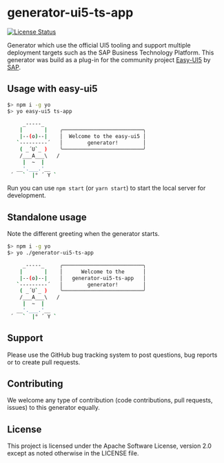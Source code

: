 # generator-ui5-ts-app

[![License Status][license-image]][license-url]

Generator which use the official UI5 tooling and support multiple deployment targets such as the SAP Business Technology Platform. This generator was build as a plug-in for the community project [Easy-UI5](https://github.com/SAP/generator-easy-ui5/) by [SAP](https://github.com/SAP/).

## Usage with easy-ui5

```bash
$> npm i -g yo
$> yo easy-ui5 ts-app

     _-----_
    |       |    ╭──────────────────────────╮
    |--(o)--|    │  Welcome to the easy-ui5 │
   `---------´   │        generator!        │
    ( _´U`_ )    ╰──────────────────────────╯
    /___A___\   /
     |  ~  |
   __'.___.'__
 ´   `  |° ´ Y `
```

Run you can use `npm start` (or `yarn start`) to start the local server for development.

## Standalone usage

Note the different greeting when the generator starts.

```bash
$> npm i -g yo
$> yo ./generator-ui5-ts-app

     _-----_     ╭──────────────────────────╮
    |       |    │      Welcome to the      │
    |--(o)--|    │   generator-ui5-ts-app   │
   `---------´   │        generator!        │
    ( _´U`_ )    ╰──────────────────────────╯
    /___A___\   /
     |  ~  |
   __'.___.'__
 ´   `  |° ´ Y `
```

## Support

Please use the GitHub bug tracking system to post questions, bug reports or to create pull requests.

## Contributing

We welcome any type of contribution (code contributions, pull requests, issues) to this generator equally.

## License

This project is licensed under the Apache Software License, version 2.0 except as noted otherwise in the LICENSE file.

[license-image]: https://img.shields.io/github/license/ui5-community/generator-ui5-ts-app.svg
[license-url]: https://github.com/ui5-community/generator-ui5-ts-app/blob/main/LICENSE

